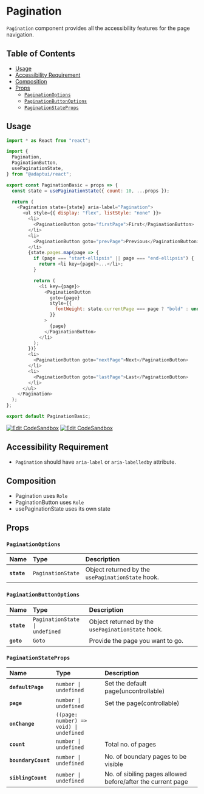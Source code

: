 # Pagination

`Pagination` component provides all the accessibility features for the page
navigation.

## Table of Contents

- [Usage](#usage)
- [Accessibility Requirement](#accessibility-requirement)
- [Composition](#composition)
- [Props](#props)
  - [`PaginationOptions`](#paginationoptions)
  - [`PaginationButtonOptions`](#paginationbuttonoptions)
  - [`PaginationStateProps`](#paginationstateprops)

## Usage

```js
import * as React from "react";

import {
  Pagination,
  PaginationButton,
  usePaginationState,
} from "@adaptui/react";

export const PaginationBasic = props => {
  const state = usePaginationState({ count: 10, ...props });

  return (
    <Pagination state={state} aria-label="Pagination">
      <ul style={{ display: "flex", listStyle: "none" }}>
        <li>
          <PaginationButton goto="firstPage">First</PaginationButton>
        </li>
        <li>
          <PaginationButton goto="prevPage">Previous</PaginationButton>
        </li>
        {state.pages.map(page => {
          if (page === "start-ellipsis" || page === "end-ellipsis") {
            return <li key={page}>...</li>;
          }

          return (
            <li key={page}>
              <PaginationButton
                goto={page}
                style={{
                  fontWeight: state.currentPage === page ? "bold" : undefined,
                }}
              >
                {page}
              </PaginationButton>
            </li>
          );
        })}
        <li>
          <PaginationButton goto="nextPage">Next</PaginationButton>
        </li>
        <li>
          <PaginationButton goto="lastPage">Last</PaginationButton>
        </li>
      </ul>
    </Pagination>
  );
};

export default PaginationBasic;
```

[![Edit CodeSandbox](https://img.shields.io/badge/Pagination-Open%20On%20CodeSandbox-%230971f1?style=for-the-badge&logo=codesandbox&labelColor=151515)](https://codesandbox.io/s/85s7o8)
[![Edit CodeSandbox](https://img.shields.io/badge/Pagination%20TS-Open%20On%20CodeSandbox-%230971f1?style=for-the-badge&logo=codesandbox&labelColor=151515)](https://codesandbox.io/s/r6y0e8)

## Accessibility Requirement

- `Pagination` should have `aria-label` or `aria-labelledby` attribute.

## Composition

- Pagination uses `Role`
- PaginationButton uses `Role`
- usePaginationState uses its own state

## Props

### `PaginationOptions`

| Name        | Type                         | Description                                       |
| :---------- | :--------------------------- | :------------------------------------------------ |
| **`state`** | <code>PaginationState</code> | Object returned by the `usePaginationState` hook. |

### `PaginationButtonOptions`

| Name        | Type                                      | Description                                       |
| :---------- | :---------------------------------------- | :------------------------------------------------ |
| **`state`** | <code>PaginationState \| undefined</code> | Object returned by the `usePaginationState` hook. |
| **`goto`**  | <code>Goto</code>                         | Provide the page you want to go.                  |

### `PaginationStateProps`

| Name                | Type                                                   | Description                                                 |
| :------------------ | :----------------------------------------------------- | :---------------------------------------------------------- |
| **`defaultPage`**   | <code>number \| undefined</code>                       | Set the default page(uncontrollable)                        |
| **`page`**          | <code>number \| undefined</code>                       | Set the page(controllable)                                  |
| **`onChange`**      | <code>((page: number) =&#62; void) \| undefined</code> |                                                             |
| **`count`**         | <code>number \| undefined</code>                       | Total no. of pages                                          |
| **`boundaryCount`** | <code>number \| undefined</code>                       | No. of boundary pages to be visible                         |
| **`siblingCount`**  | <code>number \| undefined</code>                       | No. of sibiling pages allowed before/after the current page |

